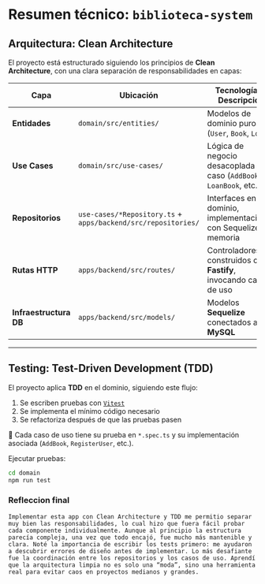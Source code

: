 # Resumen técnico: `biblioteca-system`

## Arquitectura: Clean Architecture

El proyecto está estructurado siguiendo los principios de **Clean Architecture**, con una clara separación de responsabilidades en capas:

| Capa                  | Ubicación                                            | Tecnologías / Descripción                                                  |
|-----------------------|------------------------------------------------------|-----------------------------------------------------------------------------|
| **Entidades**         | `domain/src/entities/`                               | Modelos de dominio puros (`User`, `Book`, `Loan`)                          |
| **Use Cases**         | `domain/src/use-cases/`                              | Lógica de negocio desacoplada por caso (`AddBook`, `LoanBook`, etc.)       |
| **Repositorios**      | `use-cases/*Repository.ts` + `apps/backend/src/repositories/` | Interfaces en el dominio, implementaciones con Sequelize y memoria         |
| **Rutas HTTP**        | `apps/backend/src/routes/`                           | Controladores construidos con **Fastify**, invocando casos de uso          |
| **Infraestructura DB**| `apps/backend/src/models/`                           | Modelos **Sequelize** conectados a **MySQL**                                |

---

## Testing: Test-Driven Development (TDD)

El proyecto aplica **TDD** en el dominio, siguiendo este flujo:

1. Se escriben pruebas con [`Vitest`](https://vitest.dev/)
2. Se implementa el mínimo código necesario
3. Se refactoriza después de que las pruebas pasen

📁 Cada caso de uso tiene su prueba en `*.spec.ts` y su implementación asociada (`AddBook`, `RegisterUser`, etc.).

Ejecutar pruebas:

```bash
cd domain
npm run test
```
### Refleccion final
	Implementar esta app con Clean Architecture y TDD me permitio separar muy bien las responsabilidades, lo cual hizo que fuera fácil probar cada componente individualmente. Aunque al principio la estructura parecía compleja, una vez que todo encajó, fue mucho más mantenible y clara. Noté la importancia de escribir los tests primero: me ayudaron a descubrir errores de diseño antes de implementar. Lo más desafiante fue la coordinación entre los repositorios y los casos de uso. Aprendí que la arquitectura limpia no es solo una “moda”, sino una herramienta real para evitar caos en proyectos medianos y grandes.


